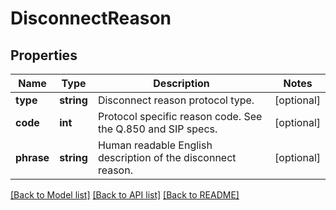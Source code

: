 # DisconnectReason

## Properties
Name | Type | Description | Notes
------------ | ------------- | ------------- | -------------
**type** | **string** | Disconnect reason protocol type. | [optional] 
**code** | **int** | Protocol specific reason code. See the Q.850 and SIP specs. | [optional] 
**phrase** | **string** | Human readable English description of the disconnect reason. | [optional] 

[[Back to Model list]](../README.md#documentation-for-models) [[Back to API list]](../README.md#documentation-for-api-endpoints) [[Back to README]](../README.md)


